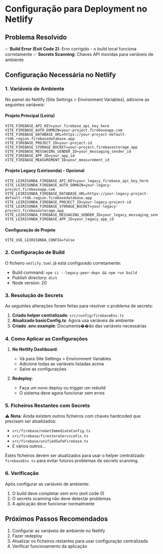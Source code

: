 # Configuração para Deployment no Netlify

## Problema Resolvido

✅ **Build Error (Exit Code 2)**: Erro corrigido - o build local funciona corretamente
✅ **Secrets Scanning**: Chaves API movidas para variáveis de ambiente

## Configuração Necessária no Netlify

### 1. Variáveis de Ambiente

No painel do Netlify (Site Settings > Environment Variables), adicione as seguintes variáveis:

#### Projeto Principal (Leiria)

```
VITE_FIREBASE_API_KEY=your_firebase_api_key_here
VITE_FIREBASE_AUTH_DOMAIN=your-project.firebaseapp.com
VITE_FIREBASE_DATABASE_URL=https://your-project-default-rtdb.region.firebasedatabase.app
VITE_FIREBASE_PROJECT_ID=your-project-id
VITE_FIREBASE_STORAGE_BUCKET=your-project.firebasestorage.app
VITE_FIREBASE_MESSAGING_SENDER_ID=your_messaging_sender_id
VITE_FIREBASE_APP_ID=your_app_id
VITE_FIREBASE_MEASUREMENT_ID=your_measurement_id
```

#### Projeto Legacy (Leirisonda) - Opcional

```
VITE_LEIRISONDA_FIREBASE_API_KEY=your_legacy_firebase_api_key_here
VITE_LEIRISONDA_FIREBASE_AUTH_DOMAIN=your-legacy-project.firebaseapp.com
VITE_LEIRISONDA_FIREBASE_DATABASE_URL=https://your-legacy-project-default-rtdb.region.firebasedatabase.app
VITE_LEIRISONDA_FIREBASE_PROJECT_ID=your-legacy-project-id
VITE_LEIRISONDA_FIREBASE_STORAGE_BUCKET=your-legacy-project.firebasestorage.app
VITE_LEIRISONDA_FIREBASE_MESSAGING_SENDER_ID=your_legacy_messaging_sender_id
VITE_LEIRISONDA_FIREBASE_APP_ID=your_legacy_app_id
```

#### Configuração de Projeto

```
VITE_USE_LEIRISONDA_CONFIG=false
```

### 2. Configuração de Build

O ficheiro `netlify.toml` já está configurado corretamente:

- Build command: `npm ci --legacy-peer-deps && npm run build`
- Publish directory: `dist`
- Node version: 20

### 3. Resolução de Secrets

As seguintes alterações foram feitas para resolver o problema de secrets:

1. **Criado helper centralizado**: `src/config/firebaseEnv.ts`
2. **Atualizado basicConfig.ts**: Agora usa variáveis de ambiente
3. **Criado .env.example**: Documenta��ão das variáveis necessárias

### 4. Como Aplicar as Configurações

1. **No Netlify Dashboard**:

   - Vá para Site Settings > Environment Variables
   - Adicione todas as variáveis listadas acima
   - Salve as configurações

2. **Redeploy**:
   - Faça um novo deploy ou trigger um rebuild
   - O sistema deve agora funcionar sem erros

### 5. Ficheiros Restantes com Secrets

⚠️ **Nota**: Ainda existem outros ficheiros com chaves hardcoded que precisam ser atualizados:

- `src/firebase/noGetImmediateConfig.ts`
- `src/firebase/firestoreServiceFix.ts`
- `src/firebase/unifiedSafeFirebase.ts`
- E vários outros...

Estes ficheiros devem ser atualizados para usar o helper centralizado `firebaseEnv.ts` para evitar futuros problemas de secrets scanning.

### 6. Verificação

Após configurar as variáveis de ambiente:

1. O build deve completar sem erro (exit code 0)
2. O secrets scanning não deve detectar problemas
3. A aplicação deve funcionar normalmente

## Próximos Passos Recomendados

1. Configurar as variáveis de ambiente no Netlify
2. Fazer redeploy
3. Atualizar os ficheiros restantes para usar configuração centralizada
4. Verificar funcionamento da aplicação
